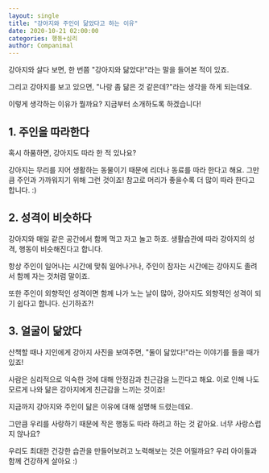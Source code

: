 ```yaml
---
layout: single
title: "강아지와 주인이 닮았다고 하는 이유"
date: 2020-10-21 02:00:00
categories: 행동+심리
author: Companimal
---
```


강아지와 살다 보면, 한 번쯤 "강아지와 닮았다!"라는 말을 들어본 적이 있죠.

그리고 강아지를 보고 있으면, "나랑 좀 닮은 것 같은데?"라는 생각을 하게 되는데요.

이렇게 생각하는 이유가 뭘까요? 지금부터 소개하도록 하겠습니다!

## 1. 주인을 따라한다

혹시 하품하면, 강아지도 따라 한 적 있나요?

강아지는 무리를 지어 생활하는 동물이기 때문에 리더나 동료를 따라 한다고 해요. 그만큼 주인과 가까워지기 위해 그런 것이죠! 참고로 머리가 좋을수록 더 많이 따라 한다고 합니다. :)

## 2. 성격이 비슷하다

강아지와 매일 같은 공간에서 함께 먹고 자고 놀고 하죠. 생활습관에 따라 강아지의 성격, 행동이 비슷해진다고 합니다.

항상 주인이 일어나는 시간에 맞춰 일어나거나, 주인이 잠자는 시간에는 강아지도 졸려서 함께 자는 것처럼 말이죠.

또한 주인이 외향적인 성격이면 함께 나가 노는 날이 많아, 강아지도 외향적인 성격이 되기 쉽다고 합니다. 신기하죠?!

## 3. 얼굴이 닮았다

산책할 때나 지인에게 강아지 사진을 보여주면, "둘이 닮았다!"라는 이야기를 들을 때가 있죠!

사람은 심리적으로 익숙한 것에 대해 안정감과 친근감을 느낀다고 해요. 이로 인해 나도 모르게 나와 닮은 강아지에게 친근감을 느끼는 것이죠!

지금까지 강아지와 주인이 닮은 이유에 대해 설명해 드렸는데요.

그만큼 우리를 사랑하기 때문에 작은 행동도 따라 하려고 하는 것 같아요. 너무 사랑스럽지 않나요?

우리도 최대한 건강한 습관을 만들어보려고 노력해보는 것은 어떨까요? 우리 아이들과 함께 건강하게 살아요 :)
